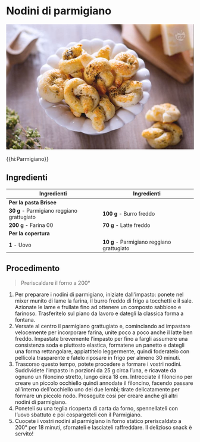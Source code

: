 # Nodini di parmigiano

![](img/Nodini-di-parmigiano.jpg)

{{hi:Parmigiano}}

## Ingredienti

| Ingredienti                  | Ingredienti             |
| ---------------------------- | ----------------------- |
| **Per la pasta Brisee** |  |
| **30 g** - Parmigiano reggiano grattugiato | **100 g** - Burro freddo |
| **200 g** - Farina 00 | **70 g** - Latte freddo |
| **Per la copertura** | |
| **1** - Uovo | **10 g** - Parmigiano reggiano grattugiato |

## Procedimento

> Preriscaldare il forno a 200°

1. Per preparare i nodini di parmigiano, iniziate dall'impasto: ponete nel mixer munito di lame la farina, il burro freddo di frigo a tocchetti e il sale. Azionate le lame e frullate fino ad ottenere un composto sabbioso e farinoso. Trasferitelo sul piano da lavoro e dategli la classica forma a fontana.
1. Versate al centro il parmigiano grattugiato e, cominciando ad impastare velocemente per incorporare farina, unite poco a poco anche il latte ben freddo. Impastate brevemente l’impasto per fino a fargli assumere una consistenza soda e piuttosto elastica, formatene un panetto e dategli una forma rettangolare, appiattitelo leggermente, quindi foderatelo con pellicola trasparente e fatelo riposare in frigo per almeno 30 minuti. 
1. Trascorso questo tempo, potete procedere a formare i vostri nodini. Suddividete l’impasto in porzioni da 25 g circa l’una, e ricavate da ognuno un filoncino stretto, lungo circa 18 cm. Intrecciate il filoncino per creare un piccolo occhiello quindi annodate il filoncino, facendo passare all’interno dell'occhiello uno dei due lembi; tirate delicatamente per formare un piccolo nodo. Proseguite così per creare anche gli altri nodini di parmigiano. 
1. Poneteli su una teglia ricoperta di carta da forno, spennellateli con l’uovo sbattuto e poi cospargeteli con il Parmigiano. 
1. Cuocete i vostri nodini al parmigiano in forno statico preriscaldato a 200° per 18 minuti, sfornateli e lasciateli raffreddare. Il delizioso snack è servito!
